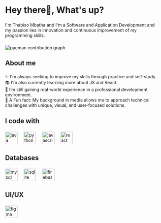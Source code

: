 <h1 align="left">Hey there👋, What's up?</h1>

###

<p align="left">I'm Thabiso Mbatha and I'm a Software and Application Development and my passion lies in innovation and continuous improvement of my programming skills.</p>

###

<picture>
  <source media="(prefers-color-scheme: dark)" srcset="https://raw.githubusercontent.com/TMbatha/TMbatha/output/pacman-contribution-graph-dark.svg">
  <source media="(prefers-color-scheme: light)" srcset="https://raw.githubusercontent.com/TMbatha/TMbatha/output/pacman-contribution-graph.svg">
  <img alt="pacman contribution graph" src="https://raw.githubusercontent.com/TMbatha/output/pacman-contribution-graph.svg">
</picture>

###

<h2 align="left">About me</h2>

###

<p align="left">✨ I'm always seeking to improve my skills through practice and self-study.<br>📚 I'm also currently learning more about JS and React.<br>🎯 I’m still gaining real-world experience in a professional development environment.<br>🎲 A Fun fact: My background in media allows me to approach technical challenges with unique, visual, and user-focused solutions.</p>

###

<h2 align="left">I code with</h2>

###

<div align="left">
  <img src="https://cdn.jsdelivr.net/gh/devicons/devicon/icons/java/java-original.svg" height="40" alt="java logo"  />
  <img width="12" />
  <img src="https://cdn.jsdelivr.net/gh/devicons/devicon/icons/python/python-original.svg" height="40" alt="python logo"  />
  <img width="12" />
  <img src="https://cdn.jsdelivr.net/gh/devicons/devicon/icons/javascript/javascript-original.svg" height="40" alt="javascript logo"  />
  <img width="12" />
  <img src="https://cdn.jsdelivr.net/gh/devicons/devicon/icons/react/react-original.svg" height="40" alt="react logo"  />
</div>

###

<h2 align="left">Databases</h2>

###

<div align="left">
  <img src="https://cdn.jsdelivr.net/gh/devicons/devicon/icons/mysql/mysql-original.svg" height="40" alt="mysql logo"  />
  <img width="12" />
  <img src="https://cdn.jsdelivr.net/gh/devicons/devicon/icons/sqlite/sqlite-original.svg" height="40" alt="sqlite logo"  />
  <img width="12" />
  <img src="https://cdn.jsdelivr.net/gh/devicons/devicon/icons/firebase/firebase-plain.svg" height="40" alt="firebase logo"  />
</div>

###

<h2 align="left">UI/UX</h2>

###

<div align="left">
  <img src="https://cdn.jsdelivr.net/gh/devicons/devicon/icons/figma/figma-original.svg" height="40" alt="figma logo"  />
</div>

###
